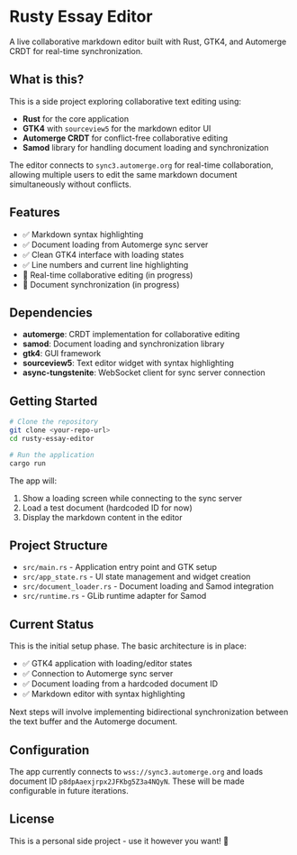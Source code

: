 # Rusty Essay Editor

A live collaborative markdown editor built with Rust, GTK4, and Automerge CRDT for real-time synchronization.

## What is this?

This is a side project exploring collaborative text editing using:
- **Rust** for the core application
- **GTK4** with `sourceview5` for the markdown editor UI
- **Automerge CRDT** for conflict-free collaborative editing
- **Samod** library for handling document loading and synchronization

The editor connects to `sync3.automerge.org` for real-time collaboration, allowing multiple users to edit the same markdown document simultaneously without conflicts.

## Features

- ✅ Markdown syntax highlighting
- ✅ Document loading from Automerge sync server
- ✅ Clean GTK4 interface with loading states
- ✅ Line numbers and current line highlighting
- 🚧 Real-time collaborative editing (in progress)
- 🚧 Document synchronization (in progress)

## Dependencies

- **automerge**: CRDT implementation for collaborative editing
- **samod**: Document loading and synchronization library
- **gtk4**: GUI framework
- **sourceview5**: Text editor widget with syntax highlighting
- **async-tungstenite**: WebSocket client for sync server connection

## Getting Started

```bash
# Clone the repository
git clone <your-repo-url>
cd rusty-essay-editor

# Run the application
cargo run
```

The app will:
1. Show a loading screen while connecting to the sync server
2. Load a test document (hardcoded ID for now)
3. Display the markdown content in the editor

## Project Structure

- `src/main.rs` - Application entry point and GTK setup
- `src/app_state.rs` - UI state management and widget creation
- `src/document_loader.rs` - Document loading and Samod integration
- `src/runtime.rs` - GLib runtime adapter for Samod

## Current Status

This is the initial setup phase. The basic architecture is in place:
- ✅ GTK4 application with loading/editor states
- ✅ Connection to Automerge sync server
- ✅ Document loading from a hardcoded document ID
- ✅ Markdown editor with syntax highlighting

Next steps will involve implementing bidirectional synchronization between the text buffer and the Automerge document.

## Configuration

The app currently connects to `wss://sync3.automerge.org` and loads document ID `p8dpAaexjrpx2JFKbg5Z3a4NQyN`. These will be made configurable in future iterations.

## License

This is a personal side project - use it however you want! 🚀